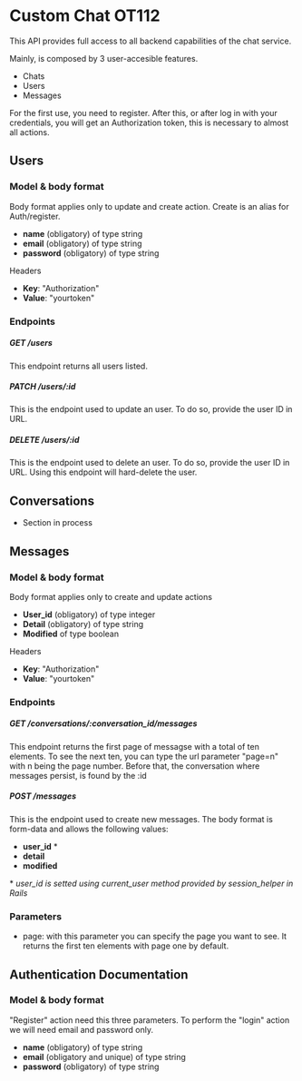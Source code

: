 # Custom Chat OT112

This API provides full access to all backend capabilities of the chat service.

Mainly, is composed by 3 user-accesible features.

*   Chats
*   Users
*   Messages


For the first use, you need to register. After this, or after log in with your credentials, you will get an Authorization token, this is necessary to almost all actions.

## Users
### Model & body format

Body format applies only to update and create action. Create is an alias for Auth/register.

* **name** (obligatory) of type string
* **email** (obligatory)  of type string
* **password** (obligatory)  of type string

Headers
* **Key**: "Authorization"
* **Value**: "yourtoken"

### Endpoints
##### GET /users

This endpoint returns all users listed.


##### PATCH /users/:id

This is the endpoint used to update an user. To do so, provide the user ID in URL.


##### DELETE /users/:id

This is the endpoint used to delete an user. To do so, provide the user ID in URL.
Using this endpoint will hard-delete the user.

## Conversations

* Section in process

## Messages

### Model & body format
Body format applies only to create and update actions
* **User_id** (obligatory) of type integer
* **Detail** (obligatory) of type string
* **Modified** of type boolean

Headers
* **Key**: "Authorization"
* **Value**: "yourtoken"

### Endpoints
##### GET /conversations/:conversation_id/messages

This endpoint returns the first page of messagse with a total of ten elements. To see the next ten, you can type the url parameter "page=n" with n being the page number. Before that, the conversation where messages persist, is found by the :id


##### POST /messages

This is the endpoint used to create new messages. The body format is form-data and allows the following values:


* **user_id** \*
* **detail**
* **modified**


\* *user_id is setted using current_user method provided by session_helper in Rails*

### Parameters
* page: with this parameter you can specify the page you want to see. It returns the first ten elements with page one by default.

## Authentication Documentation

### Model & body format

"Register" action need this three parameters. To perform the "login" action we will need email and password only.

*   **name** (obligatory) of type string
*   **email** (obligatory and unique) of type string
*   **password** (obligatory) of type string

